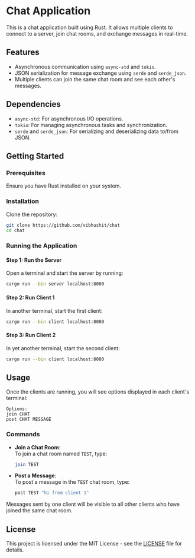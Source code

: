 # Chat Application

This is a chat application built using Rust. It allows multiple clients to connect to a server, join chat rooms, and exchange messages in real-time.

## Features

- Asynchronous communication using `async-std` and `tokio`.
- JSON serialization for message exchange using `serde` and `serde_json`.
- Multiple clients can join the same chat room and see each other's messages.

## Dependencies

- `async-std`: For asynchronous I/O operations.
- `tokio`: For managing asynchronous tasks and synchronization.
- `serde` and `serde_json`: For serializing and deserializing data to/from JSON.

## Getting Started

### Prerequisites

Ensure you have Rust installed on your system.

### Installation

Clone the repository:

```bash
git clone https://github.com/vibhushit/chat
cd chat
```

### Running the Application

#### Step 1: Run the Server

Open a terminal and start the server by running:

```bash
cargo run --bin server localhost:8080
```

#### Step 2: Run Client 1

In another terminal, start the first client:

```bash
cargo run --bin client localhost:8080
```

#### Step 3: Run Client 2

In yet another terminal, start the second client:

```bash
cargo run --bin client localhost:8080
```

## Usage

Once the clients are running, you will see options displayed in each client's terminal:

```
Options:
join CHAT
post CHAT MESSAGE
```

### Commands

- **Join a Chat Room**:  
  To join a chat room named `TEST`, type:
  ```bash
  join TEST
  ```

- **Post a Message**:  
  To post a message in the `TEST` chat room, type:
  ```bash
  post TEST "hi from client 1"
  ```

Messages sent by one client will be visible to all other clients who have joined the same chat room.

## License

This project is licensed under the MIT License - see the [LICENSE](LICENSE) file for details.

